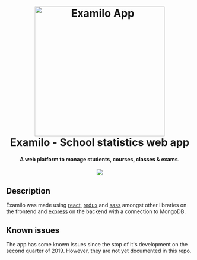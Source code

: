 <h1 align="center">
  <a href="https://examilo-alewis.herokuapp.com/login" target="_blank" rel="noreferrer">
    <img src="https://user-images.githubusercontent.com/51219653/83470243-60176280-a447-11ea-8011-5c3d8f86c209.png" alt="Examilo App" width="350">
  </a>
  <br>
 Examilo - School statistics web app
  <br>
</h1>

<h4 align="center">A web platform to manage students, courses, classes & exams.</h4>

<p align="center">
  <img src="https://user-images.githubusercontent.com/51219653/83470692-71ad3a00-a448-11ea-9f11-eb98544636c7.gif">
</p>

## Description

Examilo was made using [react](https://github.com/facebook/react#react-----), [redux](https://github.com/reduxjs/redux#) and [sass](https://github.com/sass/node-sass#node-sass) amongst other libraries on the frontend and [express](https://github.com/expressjs/express) on the backend with a connection to MongoDB.

## Known issues

The app has some known issues since the stop of it's development on the second quarter of 2019. However, they are not yet documented in this repo.
